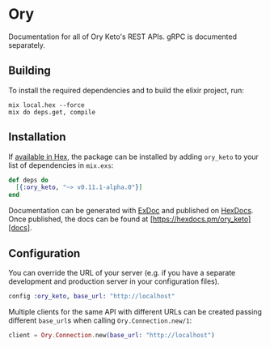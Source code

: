 # Ory

Documentation for all of Ory Keto&#39;s REST APIs. gRPC is documented separately. 

## Building

To install the required dependencies and to build the elixir project, run:

```console
mix local.hex --force
mix do deps.get, compile
```

## Installation

If [available in Hex][], the package can be installed by adding `ory_keto` to
your list of dependencies in `mix.exs`:

```elixir
def deps do
  [{:ory_keto, "~> v0.11.1-alpha.0"}]
end
```

Documentation can be generated with [ExDoc][] and published on [HexDocs][]. Once published, the docs can be found at
[https://hexdocs.pm/ory_keto][docs].

## Configuration

You can override the URL of your server (e.g. if you have a separate development and production server in your
configuration files).

```elixir
config :ory_keto, base_url: "http://localhost"
```

Multiple clients for the same API with different URLs can be created passing different `base_url`s when calling
`Ory.Connection.new/1`:

```elixir
client = Ory.Connection.new(base_url: "http://localhost")
```

[exdoc]: https://github.com/elixir-lang/ex_doc
[hexdocs]: https://hexdocs.pm
[available in hex]: https://hex.pm/docs/publish
[docs]: https://hexdocs.pm/ory_keto
